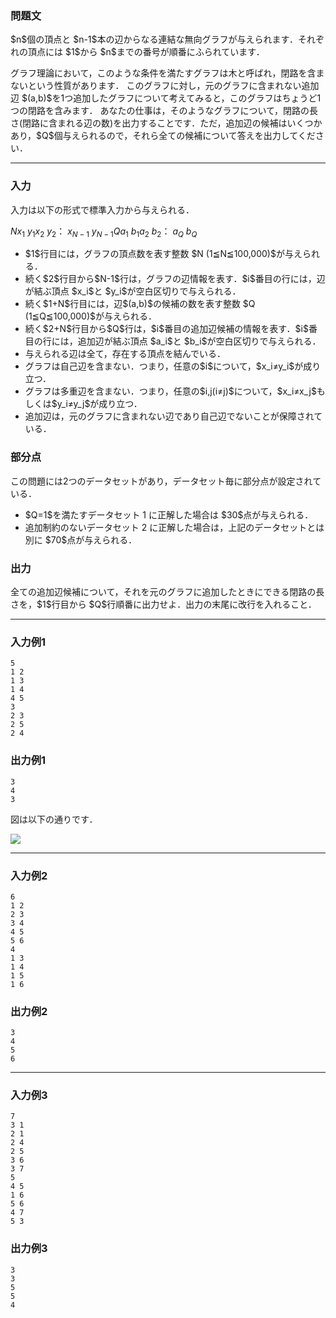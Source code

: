 
<div>

<div>

<div>

<section>

### **問題文**

<p>
$n$個の頂点と $n-1$本の辺からなる連結な無向グラフが与えられます．それぞれの頂点には $1$から $n$までの番号が順番にふられています．
</p>

<p>
グラフ理論において，このような条件を満たすグラフは木と呼ばれ，閉路を含まないという性質があります．
このグラフに対し，元のグラフに含まれない追加辺 $(a,b)$を1つ追加したグラフについて考えてみると，このグラフはちょうど1つの閉路を含みます．
あなたの仕事は，そのようなグラフについて，閉路の長さ(閉路に含まれる辺の数)を出力することです．ただ，追加辺の候補はいくつかあり，$Q$個与えられるので，それら全ての候補について答えを出力してください．
</p>

</section>

</div>

---

<div>

<div>

<section>

### **入力**

<p>
入力は以下の形式で標準入力から与えられる．
</p>

<div>

$N$$x_1\ y_1$$x_2\ y_2$：
$x_{N-1}\ y_{N-1}$$Q$$a_1\ b_1$$a_2\ b_2$：
$a_{Q}\ b_{Q}$
</div>

<ul>

<li>
$1$行目には，グラフの頂点数を表す整数 $N (1≦N≦100,000)$が与えられる．
</li>

<li>
続く$2$行目から$N-1$行は，グラフの辺情報を表す．$i$番目の行には，辺が結ぶ頂点 $x_i$と $y_i$が空白区切りで与えられる．
</li>

<li>
続く$1+N$行目には，辺$(a,b)$の候補の数を表す整数 $Q (1≦Q≦100,000)$が与えられる．
</li>

<li>
続く$2+N$行目から$Q$行は，$i$番目の追加辺候補の情報を表す．$i$番目の行には，追加辺が結ぶ頂点 $a_i$と $b_i$が空白区切りで与えられる．
</li>

<li>
与えられる辺は全て，存在する頂点を結んでいる．
</li>

<li>
グラフは自己辺を含まない．つまり，任意の$i$について，$x_i≠y_i$が成り立つ．
</li>

<li>
グラフは多重辺を含まない．つまり，任意の$i,j(i≠j)$について，$x_i≠x_j$もしくは$y_i≠y_j$が成り立つ．
</li>

<li>
追加辺は，元のグラフに含まれない辺であり自己辺でないことが保障されている．
</li>

</ul>

</section>

</div>

<div>

<section>

### **部分点**

<p>
この問題には2つのデータセットがあり，データセット毎に部分点が設定されている．
</p>

<ul>

<li>
$Q=1$を満たすデータセット 1 に正解した場合は $30$点が与えられる．
</li>

<li>
追加制約のないデータセット 2 に正解した場合は，上記のデータセットとは別に $70$点が与えられる．
</li>

</ul>

</section>

</div>

<div>

<section>

### **出力**

<p>
全ての追加辺候補について，それを元のグラフに追加したときにできる閉路の長さを，$1$行目から $Q$行順番に出力せよ．出力の末尾に改行を入れること．
</p>

</section>

</div>

</div>

---

<div>

<section>

### **入力例1**

```
5
1 2
1 3
1 4
4 5
3
2 3
2 5
2 4
```

</section>

</div>

<div>

<section>

### **出力例1**

```
3
4
3
```

<p>
図は以下の通りです．
</p>

<div>

<img src="https://atcoder.jp/img/abc/014/d1.png">

</img>

</div>

</section>

</div>

---

<div>

<section>

### **入力例2**

```
6
1 2
2 3
3 4
4 5
5 6
4
1 3
1 4
1 5
1 6
```

</section>

</div>

<div>

<section>

### **出力例2**

```
3
4
5
6
```

</section>

</div>

---

<div>

<section>

### **入力例3**

```
7
3 1
2 1
2 4
2 5
3 6
3 7
5
4 5
1 6
5 6
4 7
5 3
```

</section>

</div>

<div>

<section>

### **出力例3**

```
3
3
5
5
4
```

</section>

</div>

</div>

</div>
